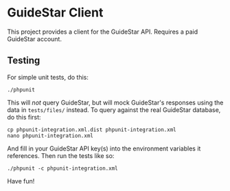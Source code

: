 GuideStar Client
================

This project provides a client for the GuideStar API. Requires a paid GuideStar account.

Testing
-------

For simple unit tests, do this:
 
    ./phpunit

This will *not* query GuideStar, but will mock GuideStar's responses using the data 
in `tests/files/` instead. To query against the real GuideStar database, do this first:

    cp phpunit-integration.xml.dist phpunit-integration.xml
    nano phpunit-integration.xml

And fill in your GuideStar API key(s) into the environment variables it references. Then
run the tests like so:

    ./phpunit -c phpunit-integration.xml

Have fun!
